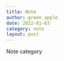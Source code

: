 ```yaml
---
title: Note
author: green_apple
date: 2022-01-03
category: note
layout: post
---
```


Note category
